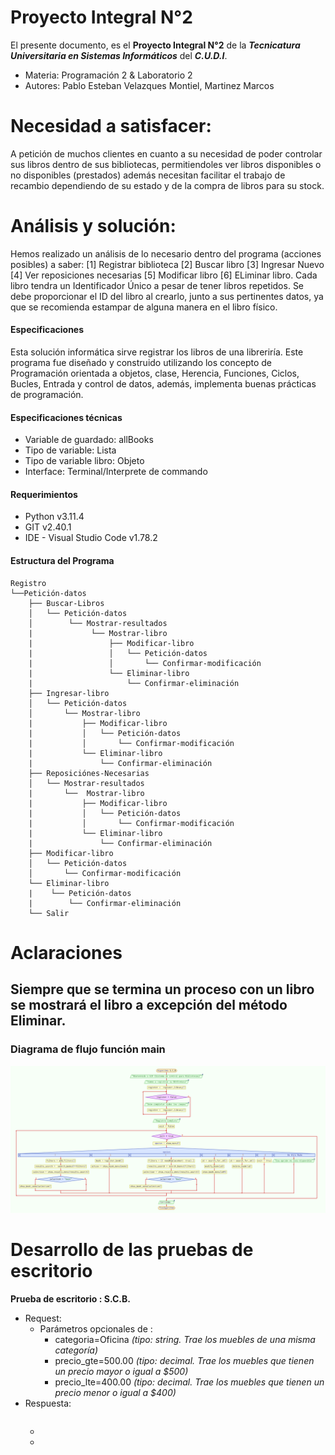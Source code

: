 # Proyecto Integral N°2
El presente documento, es el **Proyecto Integral N°2** de la ***Tecnicatura Universitaria en Sistemas Informáticos*** del ***C.U.D.I***. 
- Materia: Programación 2 & Laboratorio 2
- Autores: Pablo Esteban Velazques Montiel, Martinez Marcos

# Necesidad a satisfacer:
A petición de muchos clientes en cuanto a su necesidad de poder controlar sus libros dentro de sus bibliotecas, permitiendoles ver libros disponibles o no disponibles (prestados) además necesitan facilitar el trabajo de recambio dependiendo de su estado y de la compra de libros para su stock. 

# Análisis y solución:
Hemos realizado un análisis de lo necesario dentro del programa (acciones posibles) a saber:
[1] Registrar biblioteca [2] Buscar libro [3] Ingresar Nuevo [4] Ver reposiciones necesarias [5] Modificar libro [6] ELiminar libro. Cada libro tendra un Identificador Único a pesar de tener libros repetidos. Se debe proporcionar el ID del libro al crearlo, junto a sus pertinentes datos, ya que se recomienda estampar de alguna manera en el libro físico.

#### Especificaciones
Esta solución informática sirve registrar los libros de una libreriría. Este programa fue diseñado y construido utilizando los concepto de Programación orientada a objetos, clase, Herencia, Funciones, Ciclos, Bucles, Entrada y control de datos, además, implementa buenas prácticas de programación.

#### Especificaciones técnicas
- Variable de guardado: allBooks
- Tipo de variable: Lista
- Tipo de variable libro: Objeto
- Interface: Terminal/Interprete de commando

#### Requerimientos
- Python v3.11.4
- GIT v2.40.1
- IDE - Visual Studio Code v1.78.2

#### Estructura del Programa
``` 
Registro
└──Petición-datos
    ├── Buscar-Libros
    │   └── Petición-datos
    │        └── Mostrar-resultados
    |             └── Mostrar-libro
    |                 ├── Modificar-libro
    |                 │   └── Petición-datos
    |                 │       └── Confirmar-modificación
    |                 └── Eliminar-libro
    |                     └── Confirmar-eliminación
    ├── Ingresar-libro
    │   └── Petición-datos
    │       └── Mostrar-libro
    |           ├── Modificar-libro
    |           │   └── Petición-datos
    |           │       └── Confirmar-modificación
    |           └── Eliminar-libro
    |               └── Confirmar-eliminación
    ├── Reposiciónes-Necesarias
    │   └── Mostrar-resultados
    |       └──  Mostrar-libro
    |           ├── Modificar-libro
    |           │   └── Petición-datos
    |           │       └── Confirmar-modificación
    |           └── Eliminar-libro
    |               └── Confirmar-eliminación
    ├── Modificar-libro
    │   └── Petición-datos
    │       └── Confirmar-modificación
    └── Eliminar-libro
    |    └── Petición-datos
    |        └── Confirmar-eliminación
    └── Salir
```

# Aclaraciones
Siempre que se termina un proceso con un libro se mostrará el libro a excepción del método Eliminar.   
---
### Diagrama de flujo función main

![Diagrama de flujo](./public/image.png)

# Desarrollo de las pruebas de escritorio

**Prueba de escritorio : S.C.B.**
- Request:
  - Parámetros opcionales de :
    - categoria=Oficina  *(tipo: string. Trae los muebles de una misma categoría)* 
    - precio_gte=500.00  *(tipo: decimal. Trae los muebles que tienen un precio mayor o igual a $500)* 
    - precio_lte=400.00  *(tipo: decimal. Trae los muebles que tienen un precio menor o igual a $400)* 
- Respuesta:
    ``` 
    ```
  - 
  - 